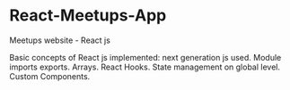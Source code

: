 # React-Meetups-App
Meetups website - React js 

Basic concepts of React js implemented:
  next generation js used. 
  Module imports exports.
  Arrays.
  React Hooks.
  State management on global level.
  Custom Components.
 
